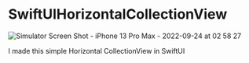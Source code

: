 # SwiftUIHorizontalCollectionView

![Simulator Screen Shot - iPhone 13 Pro Max - 2022-09-24 at 02 58 27](https://user-images.githubusercontent.com/79055304/192071430-f79b31b2-7ab6-44fb-8a07-d55b71c79e80.png)



I made this simple Horizontal CollectionView in SwiftUI


